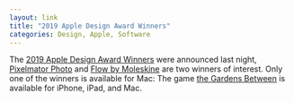 ```yaml
---
layout: link
title: "2019 Apple Design Award Winners"
categories: Design, Apple, Software
---
```


The [2019 Apple Design Award Winners](https://developer.apple.com/design/awards/) were announced last night, [Pixelmator Photo](https://www.pixelmator.com/photo/) and [Flow by Moleskine](https://moleskinestudio.com/support/flow/introduction/flow-overview/) are two winners of interest. Only one of the winners is available for Mac: The game [the Gardens Between](https://thegardensbetween.com/) is available for iPhone, iPad, and Mac.

